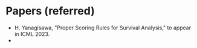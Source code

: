 # Papers (referred)

+ H. Yanagisawa, "Proper Scoring Rules for Survival Analysis," to appear in ICML 2023.
+ 

